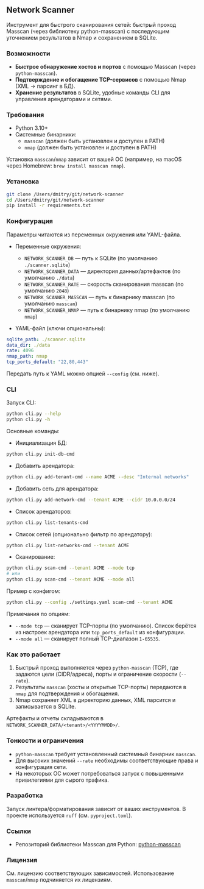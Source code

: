 ## Network Scanner

Инструмент для быстрого сканирования сетей: быстрый проход Masscan (через библиотеку python-masscan) с последующим уточнением результатов в Nmap и сохранением в SQLite.

### Возможности
- **Быстрое обнаружение хостов и портов** с помощью Masscan (через `python-masscan`).
- **Подтверждение и обогащение TCP-сервисов** с помощью Nmap (XML → парсинг в БД).
- **Хранение результатов** в SQLite, удобные команды CLI для управления арендаторами и сетями.

### Требования
- Python 3.10+
- Системные бинарники:
  - `masscan` (должен быть установлен и доступен в PATH)
  - `nmap` (должен быть установлен и доступен в PATH)

Установка `masscan`/`nmap` зависит от вашей ОС (например, на macOS через Homebrew: `brew install masscan nmap`).

### Установка
```bash
git clone /Users/dmitry/git/network-scanner
cd /Users/dmitry/git/network-scanner
pip install -r requirements.txt
```

### Конфигурация
Параметры читаются из переменных окружения или YAML-файла.

- Переменные окружения:
  - `NETWORK_SCANNER_DB` — путь к SQLite (по умолчанию `./scanner.sqlite`)
  - `NETWORK_SCANNER_DATA` — директория данных/артефактов (по умолчанию `./data`)
  - `NETWORK_SCANNER_RATE` — скорость сканирования masscan (по умолчанию `2048`)
  - `NETWORK_SCANNER_MASSCAN` — путь к бинарнику masscan (по умолчанию `masscan`)
  - `NETWORK_SCANNER_NMAP` — путь к бинарнику nmap (по умолчанию `nmap`)

- YAML-файл (ключи опциональны):
```yaml
sqlite_path: ./scanner.sqlite
data_dir: ./data
rate: 4096
nmap_path: nmap
tcp_ports_default: "22,80,443"
```

Передать путь к YAML можно опцией `--config` (см. ниже).

### CLI
Запуск CLI:
```bash
python cli.py --help
python cli.py -h
```

Основные команды:
- Инициализация БД:
```bash
python cli.py init-db-cmd
```

- Добавить арендатора:
```bash
python cli.py add-tenant-cmd --name ACME --desc "Internal networks"
```

- Добавить сеть для арендатора:
```bash
python cli.py add-network-cmd --tenant ACME --cidr 10.0.0.0/24
```

- Список арендаторов:
```bash
python cli.py list-tenants-cmd
```

- Список сетей (опционально фильтр по арендатору):
```bash
python cli.py list-networks-cmd --tenant ACME
```

- Сканирование:
```bash
python cli.py scan-cmd --tenant ACME --mode tcp
# или
python cli.py scan-cmd --tenant ACME --mode all
```

Пример с конфигом:
```bash
python cli.py --config ./settings.yaml scan-cmd --tenant ACME
```

Примечания по опциям:
- `--mode tcp` — сканирует TCP-порты (по умолчанию). Список берётся из настроек арендатора или `tcp_ports_default` из конфигурации.
- `--mode all` — сканирует полный TCP-диапазон `1-65535`.

### Как это работает
1. Быстрый проход выполняется через `python-masscan` (TCP), где задаются цели (CIDR/адреса), порты и ограничение скорости (`--rate`).
2. Результаты `masscan` (хосты и открытые TCP-порты) передаются в `nmap` для подтверждения и обогащения.
3. Nmap сохраняет XML в директорию данных, XML парсится и записывается в SQLite.

Артефакты и отчеты складываются в `NETWORK_SCANNER_DATA/<tenant>/<YYYYMMDD>/`.

### Тонкости и ограничения
- `python-masscan` требует установленный системный бинарник `masscan`.
- Для высоких значений `--rate` необходимы соответствующие права и конфигурация сети.
- На некоторых ОС может потребоваться запуск с повышенными привилегиями для сырого трафика.

### Разработка
Запуск линтера/форматирования зависит от ваших инструментов. В проекте используется `ruff` (см. `pyproject.toml`).

### Ссылки
- Репозиторий библиотеки Masscan для Python: [python-masscan](https://github.com/MyKings/python-masscan.git)

### Лицензия
См. лицензию соответствующих зависимостей. Использование `masscan`/`nmap` подчиняется их лицензиям.


